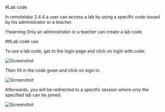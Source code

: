 #Lab code

In remotelabz 2.4.4 a user can access a lab by using a specific code issued by his administrator or a teacher.

!!!warning
    Only an administrator or a teacher can create a lab code.


##Lab code use

To use a lab code, get to the login page and click on login with code.

![Screenshot](/images/codes/lab_code_login.png)

Then fill in the code given and click on sign-in.

![Screenshot](/images/codes/lab_code_login_access.png)

Afterwards, you will be redirected to a specific session where only the specified lab can be joined. 

![Screenshot](/images/codes/lab_code_lab_access.png)




